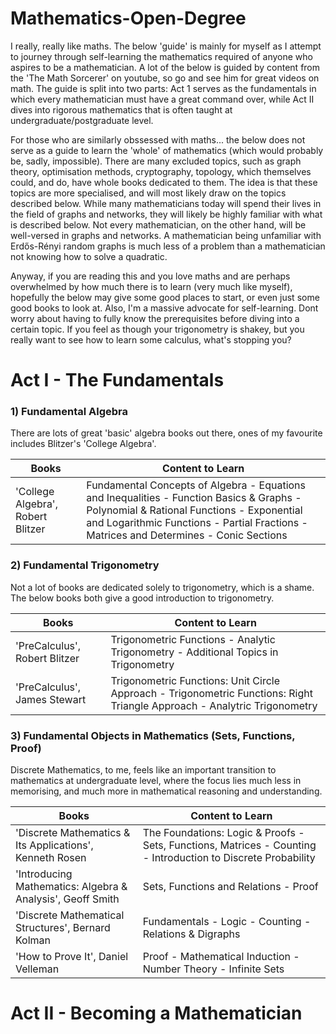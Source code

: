 # Mathematics-Open-Degree

I really, really like maths. The below 'guide' is mainly for myself as I attempt to journey through self-learning the mathematics required of anyone who aspires to be a mathematician. A lot of the below is guided by content from the 'The Math Sorcerer' on youtube, so go and see him for great videos on math. The guide is split into two parts: Act 1 serves as the fundamentals in which every mathematician must have a great command over, while Act II dives into rigorous mathematics that is often taught at undergraduate/postgraduate level. 

For those who are similarly obssessed with maths... the below does not serve as a guide to learn the 'whole' of mathematics (which would probably be, sadly, impossible). There are many excluded topics, such as graph theory, optimisation methods, cryptography, topology, which themselves could, and do, have whole books dedicated to them. The idea is that these topics are more specialised, and will most likely draw on the topics described below. 
While many mathematicians today will spend their lives in the field of graphs and networks, they will likely be highly familiar with what is described below. Not every mathematician, on the other hand, will be well-versed in graphs and networks. A mathematician being unfamiliar with Erdős-Rényi random graphs is much less of a problem than a mathematician not knowing how to solve a quadratic. 

Anyway, if you are reading this and you love maths and are perhaps overwhelmed by how much there is to learn (very much like myself), hopefully the below may give some good places to start, or even just some good books to look at. Also, I'm a massive advocate for self-learning. Dont worry about having to fully know the prerequisites before diving into a certain topic. If you feel as though your trigonometry is shakey, but you really want to see how to learn some calculus, what's stopping you? 

# Act I - The Fundamentals

### 1) Fundamental Algebra 

There are lots of great 'basic' algebra books out there, ones of my favourite includes Blitzer's 'College Algebra'.

| Books         | Content to Learn |
| ------------- | ------------- |
| 'College Algebra', Robert Blitzer  | Fundamental Concepts of Algebra - Equations and Inequalities - Function Basics & Graphs - Polynomial & Rational Functions - Exponential and Logarithmic Functions - Partial Fractions - Matrices and Determines - Conic Sections|

### 2) Fundamental Trigonometry 

Not a lot of books are dedicated solely to trigonometry, which is a shame. The below books both give a good introduction to trigonometry. 

| Books         | Content to Learn |
| ------------- | ------------- |
| 'PreCalculus', Robert Blitzer  | Trigonometric Functions - Analytic Trigonometry - Additional Topics in Trigonometry |
| 'PreCalculus', James Stewart  | Trigonometric Functions: Unit Circle Approach - Trigonometric Functions: Right Triangle Approach - Analytric Trigonometry  |

### 3) Fundamental Objects in Mathematics (Sets, Functions, Proof)

Discrete Mathematics, to me, feels like an important transition to mathematics at undergraduate level, where the focus lies much less in memorising, and much more in mathematical reasoning and understanding. 

| Books         | Content to Learn |
| ------------- | ------------- |
| 'Discrete Mathematics & Its Applications', Kenneth Rosen | The Foundations: Logic & Proofs - Sets, Functions, Matrices - Counting - Introduction to Discrete Probability |
| 'Introducing Mathematics: Algebra & Analysis', Geoff Smith | Sets, Functions and Relations - Proof |
| 'Discrete Mathematical Structures', Bernard Kolman| Fundamentals - Logic - Counting - Relations & Digraphs |
| 'How to Prove It', Daniel Velleman | Proof - Mathematical Induction - Number Theory - Infinite Sets |

# Act II - Becoming a Mathematician

